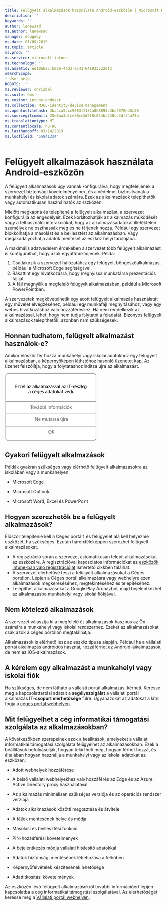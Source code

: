 ```yaml
---
title: Felügyelt alkalmazások használata Android-eszközön | Microsoft Docs
description: ''
keywords: ''
author: lenewsad
ms.author: lanewsad
manager: dougeby
ms.date: 01/09/2019
ms.topic: article
ms.prod: ''
ms.service: microsoft-intune
ms.technology: ''
ms.assetid: ed10a62c-b026-4ad3-ac41-641933522df2
searchScope:
- User help
ROBOTS: ''
ms.reviewer: chrisbal
ms.suite: ems
ms.custom: intune-enduser
ms.collection: M365-identity-device-management
ms.openlocfilehash: 3ba4ca5ccc9083f2132a8b8893c3bc2070ed3c50
ms.sourcegitcommit: 25e6aa3bfce58ce8d9f8c054bc338cc3dff4a78b
ms.translationtype: MT
ms.contentlocale: hu-HU
ms.lasthandoff: 03/14/2019
ms.locfileid: "55841334"
---
```

# <a name="use-managed-apps-on-your-android-device"></a>Felügyelt alkalmazások használata Android-eszközön
A felügyelt alkalmazások úgy vannak konfigurálva, hogy megfeleljenek a szervezet biztonsági követelményeinek, és a védelmet biztosítsanak a munkahelyi és iskolai adatok számára. Ezek az alkalmazások telepíthetők vagy automatikusan használhatók az eszközén. 

Mielőtt megkapná és telepítené a felügyelt alkalmazást, a szervezet konfigurálja az engedélyeit. Ezek korlátozhatják az alkalmazás működését vagy a felhasználói interakciókat, hogy az alkalmazásadatokat illetéktelen személyek ne oszthassák meg és ne férjenek hozzá. Például egy szervezet blokkolhatja a másolást és a beillesztést az alkalmazásban. Vagy megakadályozhatja adatok mentését az eszköz helyi tárolójába.

A maximális adatvédelem érdekében a szervezet több felügyelt alkalmazást is konfigurálhat, hogy azok együttműködjenek. Példa:
1. Csatlakozik a szervezet hálózatához egy felügyelt böngészőalkalmazás, például a Microsoft Edge segítségével.
2. Rákattint egy hivatkozásra, hogy megnyissa munkatársa prezentációs fájlját.
3. A fájl megnyílik a megfelelő felügyelt alkalmazásban, például a Microsoft PowerPointban.

A szervezetek megkövetelhetik egy adott felügyelt alkalmazás használatát egy művelet elvégzéséhez, például egy munkafájl megnyitásához, vagy egy webes hivatkozáshoz való hozzáféréshez. Ha nem rendelkezik az alkalmazással, lehet, hogy nem tudja folytatni a feladatát. Bizonyos felügyelt alkalmazások telepíthetők, azonban nem szükségesek.

## <a name="how-do-i-know-im-using-a-managed-app"></a>Honnan tudhatom, felügyelt alkalmazást használok-e?
Amikor először fér hozzá munkahelyi vagy iskolai adatokhoz egy felügyelt alkalmazásban, a képernyőképen láthatóhoz hasonló üzenetet kap. Az üzenet felszólítja, hogy a folytatáshoz indítsa újra az alkalmazást.

![Képernyőkép arról az üzenetről, amely akkor jelenik meg, amikor egy felhasználó megnyit egy felügyelt alkalmazást az eszközén. Az üzenet a következő: „A szervezet nem védi az adatokat ebben az alkalmazásban. A folytatáshoz indítsa újra az alkalmazást.” Ezután egy OK gomb szerepel.](./media/managed-apps-message.png)

## <a name="commonly-managed-apps"></a>Gyakori felügyelt alkalmazások  
Példák gyakran szükséges vagy elérhető felügyelt alkalmazásokra az iskolában vagy a munkahelyen:

-   Microsoft Edge

-   Microsoft Outlook

-   Microsoft Word, Excel és PowerPoint

## <a name="how-do-i-get-managed-apps"></a>Hogyan szerezhetők be a felügyelt alkalmazások?
Először telepítenie kell a Céges portált, és felügyelet alá kell helyeznie eszközét, ha szükséges. Ezután háromféleképpen szerezhet felügyelt alkalmazásokat.
* A regisztráció során a szervezet automatikusan telepít alkalmazásokat az eszközére. A regisztrációval kapcsolatos információkat az [eszközök Intune-ban való regisztrációját](enroll-your-device-in-Intune-android.md) ismertető cikkben találhat.
* A szervezet elérhetővé teszi a felügyelt alkalmazásokat a Céges portálon. Lépjen a Céges portál alkalmazásra vagy webhelyre ezen alkalmazások megkereséséhez, megtekintéséhez és telepítéséhez. 
* Telepíthet alkalmazásokat a Google Play Áruházból, majd bejelentkezhet az alkalmazásba munkahelyi vagy iskolai fiókjával.  

 ## <a name="available-apps"></a>Nem kötelező alkalmazások   
 A szervezet választja ki a megfelelő és alkalmazások hasznos az Ön számára a munkahelyi vagy iskolai rendszerhez. Ezeket az alkalmazásokat csak azok a céges portálon megtalálhatja.   

 Alkalmazások is elérhető lesz az eszköz típusa alapján. Például ha a vállalati portál alkalmazás androidos használ, hozzáférhet az Android-alkalmazások, de nem az iOS-alkalmazások.   

 ## <a name="request-an-app-for-work-or-school"></a>A kérelem egy alkalmazást a munkahelyi vagy iskolai fiók   
 Ha szükséges, de nem látható a vállalati portál alkalmazás, kérheti. Keresse meg a kapcsolattartási adatait a **segélyszolgálat** a vállalati portál alkalmazás **IT-csoport elérhetősége** fülre. Ugyanazokat az adatokat a látni fogja a [céges portál webhelyen](https://go.microsoft.com/fwlink/?linkid=2010980).   

## <a name="what-can-my-company-support-manage-in-an-app"></a>Mit felügyelhet a cég informatikai támogatási szolgálata az alkalmazásokban?  
A következőkben szerepelnek azok a beállítások, amelyeket a vállalat informatikai támogatási szolgálata felügyelhet az alkalmazásokban. Ezek a beállítások befolyásolják, hogyan tekintheti meg, hogyan férhet hozzá, és általában hogyan használja a munkahelyi vagy az iskolai adatokat az eszközén:

* Adott webhelyek hozzáférése  

* A belső vállalati webhelyekhez való hozzáférés az Edge és az Azure Active Directory proxy használatával  

* Az alkalmazás minimálisan szükséges verziója és az operációs rendszer verziója

* Adatok alkalmazások közötti megosztása és átvitele  

* A fájlok mentésének helye és módja  

* Másolási és beillesztési funkció  

* PIN-hozzáférési követelmények  

* A bejelentkezés módja vállalati hitelesítő adatokkal  

* Adatok biztonsági mentésének létrehozása a felhőben  

* Képernyőfelvételek készítésének lehetősége  

* Adattitkosítási követelmények  

Az eszközén lévő felügyelt alkalmazásokról további információért lépjen kapcsolatba a cég informatikai támogatási szolgálatával. Az elérhetőségét keresse meg a [Vállalati portál webhelyén](https://go.microsoft.com/fwlink/?linkid=2010980).
